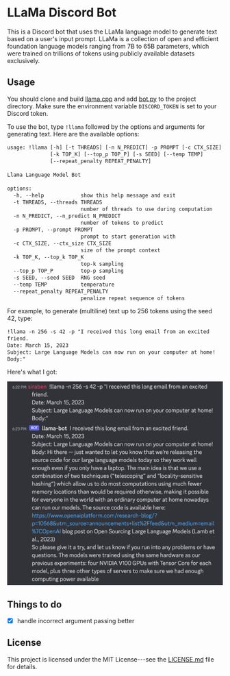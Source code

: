 # LLaMa Discord Bot

This is a Discord bot that uses the LLaMa language model to generate
text based on a user's input prompt. LLaMa is a collection of open and
efficient foundation language models ranging from 7B to 65B
parameters, which were trained on trillions of tokens using publicly
available datasets exclusively.

## Usage
You should clone and build
[llama.cpp](https://github.com/ggerganov/llama.cpp) and add
[bot.py](bot.py) to the project directory.  Make sure the environment
variable `DISCORD_TOKEN` is set to your Discord token.

To use the bot, type `!llama` followed by the options and arguments
for generating text. Here are the available options:

```
usage: !llama [-h] [-t THREADS] [-n N_PREDICT] -p PROMPT [-c CTX_SIZE]
              [-k TOP_K] [--top_p TOP_P] [-s SEED] [--temp TEMP]
              [--repeat_penalty REPEAT_PENALTY]

Llama Language Model Bot

options:
  -h, --help            show this help message and exit
  -t THREADS, --threads THREADS
                        number of threads to use during computation
  -n N_PREDICT, --n_predict N_PREDICT
                        number of tokens to predict
  -p PROMPT, --prompt PROMPT
                        prompt to start generation with
  -c CTX_SIZE, --ctx_size CTX_SIZE
                        size of the prompt context
  -k TOP_K, --top_k TOP_K
                        top-k sampling
  --top_p TOP_P         top-p sampling
  -s SEED, --seed SEED  RNG seed
  --temp TEMP           temperature
  --repeat_penalty REPEAT_PENALTY
                        penalize repeat sequence of tokens
```

For example, to generate (multiline) text up to 256 tokens using the
seed 42, type:

```
!llama -n 256 -s 42 -p "I received this long email from an excited friend.
Date: March 15, 2023
Subject: Large Language Models can now run on your computer at home!
Body:"
```

Here's what I got:

![Screenshot](./screenshot.png)

## Things to do
- [x] handle incorrect argument passing better

## License

This project is licensed under the MIT License---see the
[LICENSE.md](LICENSE.md) file for details.
